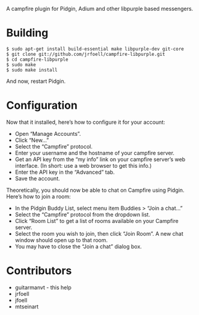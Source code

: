 A campfire plugin for Pidgin, Adium and other libpurple based messengers.

# Building
    $ sudo apt-get install build-essential make libpurple-dev git-core
    $ git clone git://github.com/jrfoell/campfire-libpurple.git
    $ cd campfire-libpurple
    $ sudo make
    $ sudo make install

And now, restart Pidgin.

# Configuration
Now that it installed, here’s how to configure it for your account:

 * Open “Manage Accounts”.
 * Click “New…”
 * Select the “Campfire” protocol.
 * Enter your username and the hostname of your campfire server.
 * Get an API key from the “my info” link on your campfire server’s web interface. (In short: use a web browser to get this info.)
 * Enter the API key in the “Advanced” tab.
 * Save the account.


Theoretically, you should now be able to chat on Campfire using Pidgin. Here’s how to join a room:

 * In the Pidgin Buddy List, select menu item Buddies > “Join a chat…”
 * Select the “Campfire” protocol from the dropdown list.
 * Click “Room List” to get a list of rooms available on your Campfire server.
 * Select the room you wish to join, then click “Join Room”. A new chat window should open up to that room.
 * You may have to close the “Join a chat” dialog box.

# Contributors
* guitarmanvt - this help
* jrfoell
* jfoell
* mtseinart

